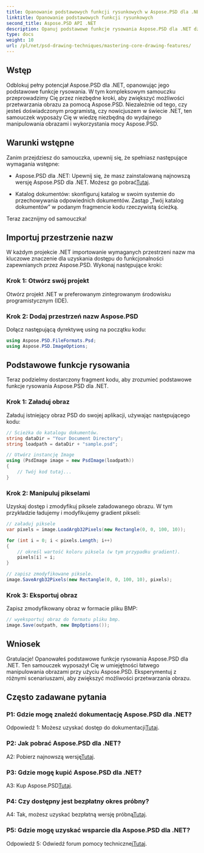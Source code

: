 ```yaml
---
title: Opanowanie podstawowych funkcji rysunkowych w Aspose.PSD dla .NET
linktitle: Opanowanie podstawowych funkcji rysunkowych
second_title: Aspose.PSD API .NET
description: Opanuj podstawowe funkcje rysowania Aspose.PSD dla .NET dzięki naszemu samouczkowi krok po kroku. Zwiększaj umiejętności przetwarzania obrazu bez wysiłku.
type: docs
weight: 10
url: /pl/net/psd-drawing-techniques/mastering-core-drawing-features/
---
```

## Wstęp

Odblokuj pełny potencjał Aspose.PSD dla .NET, opanowując jego podstawowe funkcje rysowania. W tym kompleksowym samouczku przeprowadzimy Cię przez niezbędne kroki, aby zwiększyć możliwości przetwarzania obrazu za pomocą Aspose.PSD. Niezależnie od tego, czy jesteś doświadczonym programistą, czy nowicjuszem w świecie .NET, ten samouczek wyposaży Cię w wiedzę niezbędną do wydajnego manipulowania obrazami i wykorzystania mocy Aspose.PSD.

## Warunki wstępne

Zanim przejdziesz do samouczka, upewnij się, że spełniasz następujące wymagania wstępne:

-  Aspose.PSD dla .NET: Upewnij się, że masz zainstalowaną najnowszą wersję Aspose.PSD dla .NET. Możesz go pobrać[Tutaj](https://releases.aspose.com/psd/net/).

- Katalog dokumentów: skonfiguruj katalog w swoim systemie do przechowywania odpowiednich dokumentów. Zastąp „Twój katalog dokumentów” w podanym fragmencie kodu rzeczywistą ścieżką.

Teraz zacznijmy od samouczka!

## Importuj przestrzenie nazw

W każdym projekcie .NET importowanie wymaganych przestrzeni nazw ma kluczowe znaczenie dla uzyskania dostępu do funkcjonalności zapewnianych przez Aspose.PSD. Wykonaj następujące kroki:

### Krok 1: Otwórz swój projekt

Otwórz projekt .NET w preferowanym zintegrowanym środowisku programistycznym (IDE).

### Krok 2: Dodaj przestrzeń nazw Aspose.PSD

Dołącz następującą dyrektywę using na początku kodu:

```csharp
using Aspose.PSD.FileFormats.Psd;
using Aspose.PSD.ImageOptions;
```

## Podstawowe funkcje rysowania

Teraz podzielmy dostarczony fragment kodu, aby zrozumieć podstawowe funkcje rysowania Aspose.PSD dla .NET.

### Krok 1: Załaduj obraz

Załaduj istniejący obraz PSD do swojej aplikacji, używając następującego kodu:

```csharp
// Ścieżka do katalogu dokumentów.
string dataDir = "Your Document Directory";
string loadpath = dataDir + "sample.psd";

// Utwórz instancję Image
using (PsdImage image = new PsdImage(loadpath))
{
    // Twój kod tutaj...
}
```

### Krok 2: Manipuluj pikselami

Uzyskaj dostęp i zmodyfikuj piksele załadowanego obrazu. W tym przykładzie ładujemy i modyfikujemy gradient pikseli:

```csharp
// załaduj piksele
var pixels = image.LoadArgb32Pixels(new Rectangle(0, 0, 100, 10));

for (int i = 0; i < pixels.Length; i++)
{
    // określ wartość koloru piksela (w tym przypadku gradient).
    pixels[i] = i;
}

// zapisz zmodyfikowane piksele.
image.SaveArgb32Pixels(new Rectangle(0, 0, 100, 10), pixels);
```

### Krok 3: Eksportuj obraz

Zapisz zmodyfikowany obraz w formacie pliku BMP:

```csharp
// wyeksportuj obraz do formatu pliku bmp.
image.Save(outpath, new BmpOptions());
```

## Wniosek

Gratulacje! Opanowałeś podstawowe funkcje rysowania Aspose.PSD dla .NET. Ten samouczek wyposażył Cię w umiejętności łatwego manipulowania obrazami przy użyciu Aspose.PSD. Eksperymentuj z różnymi scenariuszami, aby zwiększyć możliwości przetwarzania obrazu.

## Często zadawane pytania

### P1: Gdzie mogę znaleźć dokumentację Aspose.PSD dla .NET?

 Odpowiedź 1: Możesz uzyskać dostęp do dokumentacji[Tutaj](https://reference.aspose.com/psd/net/).

### P2: Jak pobrać Aspose.PSD dla .NET?

 A2: Pobierz najnowszą wersję[Tutaj](https://releases.aspose.com/psd/net/).

### P3: Gdzie mogę kupić Aspose.PSD dla .NET?

 A3: Kup Aspose.PSD[Tutaj](https://purchase.aspose.com/buy).

### P4: Czy dostępny jest bezpłatny okres próbny?

 A4: Tak, możesz uzyskać bezpłatną wersję próbną[Tutaj](https://releases.aspose.com/).

### P5: Gdzie mogę uzyskać wsparcie dla Aspose.PSD dla .NET?

 Odpowiedź 5: Odwiedź forum pomocy technicznej[Tutaj](https://forum.aspose.com/c/psd/34).